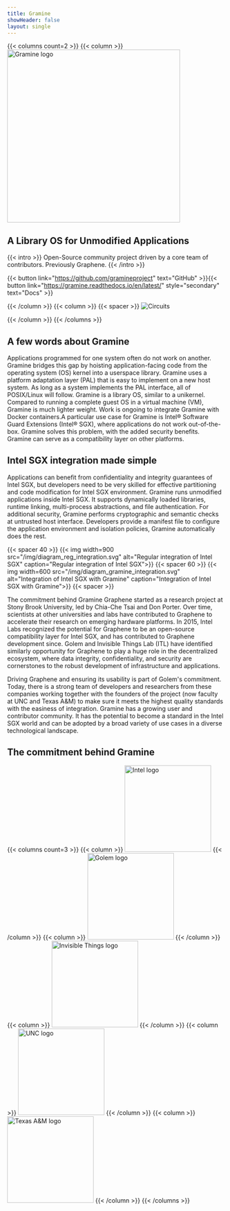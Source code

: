 ```yaml
---
title: Gramine
showHeader: false
layout: single
---
```

{{< columns count=2 >}}
{{< column >}}
 <img
    src="/img/gramine-logo-dark.svg"
    width="400"
    alt="Gramine logo"
    loading="lazy"
    >


## A Library OS for Unmodified Applications

{{< intro >}}
Open-Source community project driven by a core team of contributors. Previously Graphene.
{{< /intro >}}

{{< button link="https://github.com/gramineproject" text="GitHub" >}}{{< button link="https://gramine.readthedocs.io/en/latest/" style="secondary" text="Docs" >}}

{{< /column >}}
{{< column >}}
{{< spacer >}}
<img
    src="/img/blob.jpg"
    width=""
    height=""
    alt="Circuits"
    loading="lazy"
    >

{{< /column >}}
{{< /columns >}}

## A few words about Gramine

Applications programmed for one system often do not work on another. Gramine bridges this gap by hoisting application-facing code from the operating system (OS) kernel into a userspace library. Gramine uses a platform adaptation layer (PAL) that is easy to implement on a new host system. As long as a system implements the PAL interface, all of POSIX/Linux will follow. Gramine is a library OS, similar to a unikernel. Compared to running a complete guest OS in a virtual machine (VM), Gramine is much lighter weight. Work is ongoing to integrate Gramine with Docker containers.A particular use case for Gramine is Intel® Software Guard Extensions (Intel® SGX), where applications do not work out-of-the-box. Gramine solves this problem, with the added security benefits. Gramine can serve as a compatibility layer on other platforms.

## Intel SGX integration made simple

Applications can benefit from confidentiality and integrity guarantees of Intel SGX, but developers need to be very skilled for effective partitioning and code modification for Intel SGX environment. Gramine runs unmodified applications inside Intel SGX. It supports dynamically loaded libraries, runtime linking, multi-process abstractions, and file authentication. For additional security, Gramine performs cryptographic and semantic checks at untrusted host interface. Developers provide a manifest file to configure the application environment and isolation policies, Gramine automatically does the rest.

{{< spacer 40 >}}
{{< img width=900 src="/img/diagram_reg_integration.svg" alt="Regular integration of Intel SGX" caption="Regular integration of Intel SGX">}}
{{< spacer 60 >}}
{{< img width=600 src="/img/diagram_gramine_integration.svg" alt="Integration of Intel SGX with Gramine" caption="Integration of Intel SGX with Gramine">}}
{{< spacer >}}

The commitment behind Gramine Graphene started as a research project at Stony Brook University, led by Chia-Che Tsai and Don Porter. Over time, scientists at other universities and labs have contributed to Graphene to accelerate their research on emerging hardware platforms. In 2015, Intel Labs recognized the potential for Graphene to be an open-source compatibility layer for Intel SGX, and has contributed to Graphene development since. Golem and Invisible Things Lab (ITL) have identified similarly opportunity for Graphene to play a huge role in the decentralized ecosystem, where data integrity, confidentiality, and security are cornerstones to the robust development of infrastructure and applications.

Driving Graphene and ensuring its usability is part of Golem's commitment. Today, there is a strong team of developers and researchers from these companies working together with the founders of the project (now faculty at UNC and Texas A&M) to make sure it meets the highest quality standards with the easiness of integration. Gramine has a growing user and contributor community. It has the potential to become a standard in the Intel SGX world and can be adopted by a broad variety of use cases in a diverse technological landscape.

## The commitment behind Gramine

{{< columns count=3 >}}
{{< column >}}
<img src="/img/intel.svg" width=200 alt="Intel logo">
{{< /column >}}
{{< column >}}
<img src="/img/golem.svg" width=200 alt="Golem logo">
{{< /column >}}
{{< column >}}
<img src="/img/invisible_things.svg" width=200 alt="Invisible Things logo">
{{< /column >}}
{{< column >}}
<img src="/img/unc.svg" width=200 alt="UNC logo">
{{< /column >}}
{{< column >}}
<img src="/img/texas_am.svg" width=200 alt="Texas A&M logo">
{{< /column >}}
{{< /columns >}}